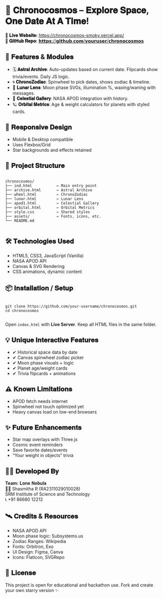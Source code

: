 <!DOCTYPE html>
<html lang="en">
<head>
  <meta charset="UTF-8">
  <!---- <title>Chronocosmos – README</title>
  <style>
    body {
      background: #0a1026;
      color: #ffffff;
      font-family: 'Segoe UI', sans-serif;
      line-height: 1.6;
      padding: 2rem;
    }
    h1, h2 {
      color: #aee7ff;
      font-weight: 600;
    }
    code {
      background: #1a223a;
      padding: 4px 8px;
      border-radius: 4px;
      color: #fff3;
    }
    pre {
      background: #1e1e2e;
      padding: 1rem;
      border-radius: 8px;
      overflow-x: auto;
      font-family: monospace;
      color: #b3cfff;
    }
    ul {
      padding-left: 1.2rem;
    }
  </style> ----->
</head>
<body>

  <h1>🌌 𝐂𝐡𝐫𝐨𝐧𝐨𝐜𝐨𝐬𝐦𝐨𝐬 – 𝐄𝐱𝐩𝐥𝐨𝐫𝐞 𝐒𝐩𝐚𝐜𝐞, 𝐎𝐧𝐞 𝐃𝐚𝐭𝐞 𝐀𝐭 𝐀 𝐓𝐢𝐦𝐞!</h1>

  <p><strong>🔗 𝐋𝐢𝐯𝐞 𝐖𝐞𝐛𝐬𝐢𝐭𝐞:</strong> <a href="https://chronocosmos-smoky.vercel.app/">https://chronocosmos-smoky.vercel.app/</a><br>
  <strong>🔗 𝐆𝐢𝐭𝐇𝐮𝐛 𝐑𝐞𝐩𝐨:</strong> <a href="https://github.com/youruser/chronocosmos">𝗵𝘁𝘁𝗽𝘀://𝗴𝗶𝘁𝗵𝘂𝗯.𝗰𝗼𝗺/𝘆𝗼𝘂𝗿𝘂𝘀𝗲𝗿/𝗰𝗵𝗿𝗼𝗻𝗼𝗰𝗼𝘀𝗺𝗼𝘀</a></p>

  <h2>🚀 𝐅𝐞𝐚𝐭𝐮𝐫𝐞𝐬 & 𝐌𝐨𝐝𝐮𝐥𝐞𝐬</h2>
  <ul>
    <li>🗓️ <strong>𝐀𝐬𝐭𝐫𝐚𝐥 𝐀𝐫𝐜𝐡𝐢𝐯𝐞</strong>: Auto-updates based on current date. Flipcards show trivia/events. Daily JS logic.</li>
    <li>🌀 <strong>𝐂𝐡𝐫𝐨𝐧𝐨𝐙𝐨𝐝𝐢𝐚𝐜</strong>: Spinwheel to pick dates, shows zodiac & timeline.</li>
    <li>🌙 <strong>𝐋𝐮𝐧𝐚𝐫 𝐋𝐞𝐧𝐬</strong>: Moon phase SVGs, illumination %, waxing/waning with messages.</li>
    <li>🌠 <strong>𝐂𝐞𝐥𝐞𝐬𝐭𝐢𝐚𝐥 𝐆𝐚𝐥𝐥𝐞𝐫𝐲</strong>: NASA APOD integration with history.</li>
    <li>🪐 <strong>𝐎𝐫𝐛𝐢𝐭𝐚𝐥 𝐌𝐞𝐭𝐫𝐢𝐜𝐬</strong>: Age & weight calculators for planets with styled cards.</li>
  </ul>

  <h2>📱 𝐑𝐞𝐬𝐩𝐨𝐧𝐬𝐢𝐯𝐞 𝐃𝐞𝐬𝐢𝐠𝐧</h2>
  <ul>
    <li>Mobile & Desktop compatible</li>
    <li>Uses Flexbox/Grid</li>
    <li>Star backgrounds and effects retained</li>
  </ul>

  <h2>📂 𝐏𝐫𝐨𝐣𝐞𝐜𝐭 𝐒𝐭𝐫𝐮𝐜𝐭𝐮𝐫𝐞</h2>
  <pre><code>
chronocosmos/
├── ind.html           ← Main entry point
├── archive.html       ← Astral Archive
├── wheel.html         ← ChronoZodiac
├── lunar.html         ← Lunar Lens
├── apod1.html         ← Celestial Gallery
├── orbital.html       ← Orbital Metrics
├── style.css          ← Shared styles
├── assets/            ← Fonts, icons, etc.
└── README.md
  </code></pre>

  <h2>🛠️ 𝐓𝐞𝐜𝐡𝐧𝐨𝐥𝐨𝐠𝐢𝐞𝐬 𝐔𝐬𝐞𝐝</h2>
  <ul>
    <li>HTML5, CSS3, JavaScript (Vanilla)</li>
    <li>NASA APOD API</li>
    <li>Canvas & SVG Rendering</li>
    <li>CSS animations, dynamic content</li>
  </ul>

  <h2>📦 𝐈𝐧𝐬𝐭𝐚𝐥𝐥𝐚𝐭𝐢𝐨𝐧 / 𝐒𝐞𝐭𝐮𝐩</h2>
  <pre><code>
git clone https://github.com/your-username/chronocosmos.git
cd chronocosmos
  </code></pre>
  <p>Open <code>index.html</code> with <strong>Live Server</strong>. Keep all HTML files in the same folder.</p>

  <h2>💡 𝐔𝐧𝐢𝐪𝐮𝐞 𝐈𝐧𝐭𝐞𝐫𝐚𝐜𝐭𝐢𝐯𝐞 𝐅𝐞𝐚𝐭𝐮𝐫𝐞𝐬</h2>
  <ul>
    <li>✔ Historical space data by date</li>
    <li>✔ Canvas spinwheel zodiac picker</li>
    <li>✔ Moon phase visuals + logic</li>
    <li>✔ Planet age/weight cards</li>
    <li>✔ Trivia flipcards + animations</li>
  </ul>

  <h2>⚠️ 𝐊𝐧𝐨𝐰𝐧 𝐋𝐢𝐦𝐢𝐭𝐚𝐭𝐢𝐨𝐧𝐬</h2>
  <ul>
    <li>APOD fetch needs internet</li>
    <li>Spinwheel not touch optimized yet</li>
    <li>Heavy canvas load on low-end browsers</li>
  </ul>

  <h2>✨ 𝐅𝐮𝐭𝐮𝐫𝐞 𝐄𝐧𝐡𝐚𝐧𝐜𝐞𝐦𝐞𝐧𝐭𝐬</h2>
  <ul>
    <li>Star map overlays with Three.js</li>
    <li>Cosmic event reminders</li>
    <li>Save favorite dates/events</li>
    <li>“Your weight in objects” trivia</li>
  </ul>

  <h2>🙋‍♀️ 𝐃𝐞𝐯𝐞𝐥𝐨𝐩𝐞𝐝 𝐁𝐲</h2>
  <p><strong>Team:</strong> 𝐋𝐨𝐧𝐞 𝐍𝐞𝐛𝐮𝐥𝐚<br>
  👩🏻 Shasmitha R (RA2311029010028)<br>
  SRM Institute of Science and Technology<br>
  📞 +91 86680 12212</p>

  <h2>🛰️ 𝐂𝐫𝐞𝐝𝐢𝐭𝐬 & 𝐑𝐞𝐬𝐨𝐮𝐫𝐜𝐞𝐬</h2>
  <ul>
    <li>NASA APOD API</li>
    <li>Moon phase logic: Subsystems.us</li>
    <li>Zodiac Ranges: Wikipedia</li>
    <li>Fonts: Orbitron, Exo</li>
    <li>UI Design: Figma, Canva</li>
    <li>Icons: Flaticon, SVGRepo</li>
  </ul>

  <h2>🌌 𝐋𝐢𝐜𝐞𝐧𝐬𝐞</h2>
  <p>This project is open for educational and hackathon use. Fork and create your own starry version ✨</p>

</body>
</html>

